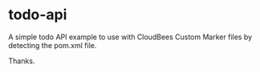 todo-api
========
A simple todo API example to use with CloudBees Custom Marker files by detecting the pom.xml file.

Thanks.




